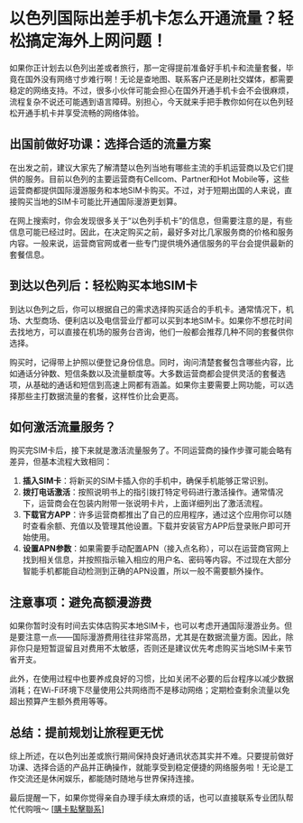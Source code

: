 # 以色列国际出差手机卡怎么开通流量？轻松搞定海外上网问题！

如果你正计划去以色列出差或者旅行，那一定得提前准备好手机卡和流量套餐，毕竟在国外没有网络寸步难行啊！无论是查地图、联系客户还是刷社交媒体，都需要稳定的网络支持。不过，很多小伙伴可能会担心在国外开通手机卡会不会很麻烦，流程复杂不说还可能遇到语言障碍。别担心，今天就来手把手教你如何在以色列轻松开通手机卡并享受流畅的网络体验。

## 出国前做好功课：选择合适的流量方案

在出发之前，建议大家先了解清楚以色列当地有哪些主流的手机运营商以及它们提供的服务。目前以色列的主要运营商有Cellcom、Partner和Hot Mobile等，这些运营商都提供国际漫游服务和本地SIM卡购买。不过，对于短期出国的人来说，直接购买当地的SIM卡可能比开通国际漫游更划算。

在网上搜索时，你会发现很多关于“以色列手机卡”的信息，但需要注意的是，有些信息可能已经过时。因此，在决定购买之前，最好多对比几家服务商的价格和服务内容。一般来说，运营商官网或者一些专门提供境外通信服务的平台会提供最新的套餐信息。

## 到达以色列后：轻松购买本地SIM卡

到达以色列之后，你可以根据自己的需求选择购买适合的手机卡。通常情况下，机场、大型商场、便利店以及电信营业厅都可以买到本地SIM卡。如果你不想花时间去找地方，可以直接在机场的服务台咨询，他们一般都会推荐几种不同的套餐供你选择。

购买时，记得带上护照以便登记身份信息。同时，询问清楚套餐包含哪些内容，比如通话分钟数、短信条数以及流量额度等。大多数运营商都会提供灵活的套餐选项，从基础的通话和短信到高速上网都有涵盖。如果你主要需要上网功能，可以选择那些主打数据流量的套餐，这样性价比会更高。

## 如何激活流量服务？

购买完SIM卡后，接下来就是激活流量服务了。不同运营商的操作步骤可能会略有差异，但基本流程大致相同：

1. **插入SIM卡**：将新买的SIM卡插入你的手机中，确保手机能够正常识别。
2. **拨打电话激活**：按照说明书上的指引拨打特定号码进行激活操作。通常情况下，运营商会在包装内附带一张说明卡片，上面详细列出了激活流程。
3. **下载官方APP**：许多运营商都推出了自己的应用程序，通过这个应用你可以随时查看余额、充值以及管理其他设置。下载并安装官方APP后登录账户即可开始使用。
4. **设置APN参数**：如果需要手动配置APN（接入点名称），可以在运营商官网上找到相关信息，并按照指示输入相应的用户名、密码等内容。不过现在大部分智能手机都能自动检测到正确的APN设置，所以一般不需要额外操作。

## 注意事项：避免高额漫游费

如果你暂时没有时间去实体店购买本地SIM卡，也可以考虑开通国际漫游业务。但是要注意一点——国际漫游费用往往非常高昂，尤其是在数据流量方面。因此，除非你只是短暂逗留且对费用不太敏感，否则还是建议优先考虑购买当地SIM卡来节省开支。

此外，在使用过程中也要养成良好的习惯，比如关闭不必要的后台程序以减少数据消耗；在Wi-Fi环境下尽量使用公共网络而不是移动网络；定期检查剩余流量以免超出预算产生额外费用等等。

## 总结：提前规划让旅程更无忧

综上所述，在以色列出差或旅行期间保持良好通讯状态其实并不难。只要提前做好功课、选择合适的产品并正确操作，就能享受到稳定便捷的网络服务啦！无论是工作交流还是休闲娱乐，都能随时随地与世界保持连接。

最后提醒一下，如果你觉得亲自办理手续太麻烦的话，也可以直接联系专业团队帮忙代购哦～ [[購卡點擊聯系](https://t.me/s/esim1088)]